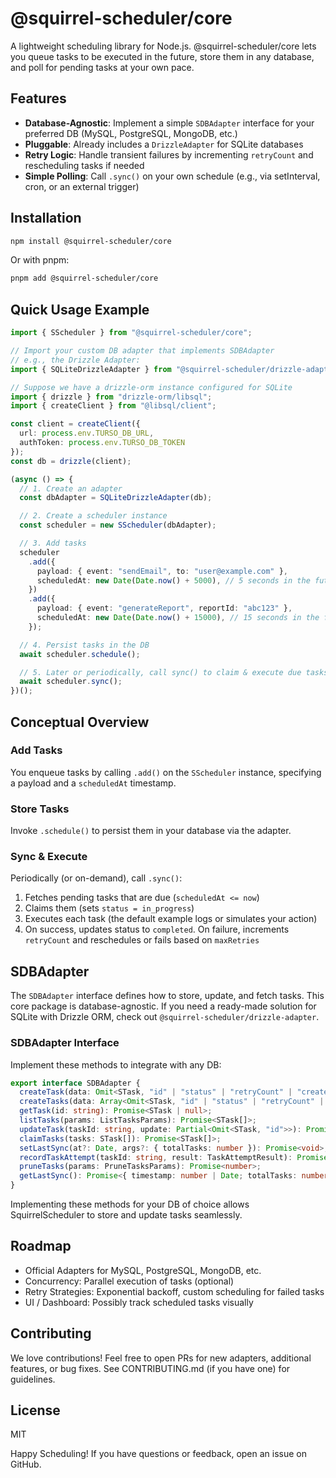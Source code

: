 # @squirrel-scheduler/core

A lightweight scheduling library for Node.js. @squirrel-scheduler/core lets you queue tasks to be executed in the future, store them in any database, and poll for pending tasks at your own pace.

## Features

- **Database-Agnostic**: Implement a simple `SDBAdapter` interface for your preferred DB (MySQL, PostgreSQL, MongoDB, etc.)
- **Pluggable**: Already includes a `DrizzleAdapter` for SQLite databases
- **Retry Logic**: Handle transient failures by incrementing `retryCount` and rescheduling tasks if needed
- **Simple Polling**: Call `.sync()` on your own schedule (e.g., via setInterval, cron, or an external trigger)

## Installation

```bash
npm install @squirrel-scheduler/core
```

Or with pnpm:

```bash
pnpm add @squirrel-scheduler/core
```

## Quick Usage Example

```typescript
import { SScheduler } from "@squirrel-scheduler/core";

// Import your custom DB adapter that implements SDBAdapter
// e.g., the Drizzle Adapter:
import { SQLiteDrizzleAdapter } from "@squirrel-scheduler/drizzle-adapter";

// Suppose we have a drizzle-orm instance configured for SQLite
import { drizzle } from "drizzle-orm/libsql";
import { createClient } from "@libsql/client";

const client = createClient({
  url: process.env.TURSO_DB_URL, 
  authToken: process.env.TURSO_DB_TOKEN
});
const db = drizzle(client);

(async () => {
  // 1. Create an adapter
  const dbAdapter = SQLiteDrizzleAdapter(db);

  // 2. Create a scheduler instance
  const scheduler = new SScheduler(dbAdapter);

  // 3. Add tasks
  scheduler
    .add({
      payload: { event: "sendEmail", to: "user@example.com" },
      scheduledAt: new Date(Date.now() + 5000), // 5 seconds in the future
    })
    .add({
      payload: { event: "generateReport", reportId: "abc123" },
      scheduledAt: new Date(Date.now() + 15000), // 15 seconds in the future
    });

  // 4. Persist tasks in the DB
  await scheduler.schedule();

  // 5. Later or periodically, call sync() to claim & execute due tasks
  await scheduler.sync();
})();
```

## Conceptual Overview

### Add Tasks

You enqueue tasks by calling `.add()` on the `SScheduler` instance, specifying a payload and a `scheduledAt` timestamp.

### Store Tasks

Invoke `.schedule()` to persist them in your database via the adapter.

### Sync & Execute

Periodically (or on-demand), call `.sync()`:

1. Fetches pending tasks that are due (`scheduledAt <= now`)
2. Claims them (sets `status = in_progress`)
3. Executes each task (the default example logs or simulates your action)
4. On success, updates status to `completed`. On failure, increments `retryCount` and reschedules or fails based on `maxRetries`

## SDBAdapter

The `SDBAdapter` interface defines how to store, update, and fetch tasks. This core package is database-agnostic. If you need a ready-made solution for SQLite with Drizzle ORM, check out `@squirrel-scheduler/drizzle-adapter`.

### SDBAdapter Interface

Implement these methods to integrate with any DB:

```typescript
export interface SDBAdapter {
  createTask(data: Omit<STask, "id" | "status" | "retryCount" | "createdAt" | "updatedAt">): Promise<STask>;
  createTasks(data: Array<Omit<STask, "id" | "status" | "retryCount" | "createdAt" | "updatedAt">>): Promise<STask[]>;
  getTask(id: string): Promise<STask | null>;
  listTasks(params: ListTasksParams): Promise<STask[]>;
  updateTask(taskId: string, update: Partial<Omit<STask, "id">>): Promise<STask>;
  claimTasks(tasks: STask[]): Promise<STask[]>;
  setLastSync(at?: Date, args?: { totalTasks: number }): Promise<void>;
  recordTaskAttempt(taskId: string, result: TaskAttemptResult): Promise<void>;
  pruneTasks(params: PruneTasksParams): Promise<number>;
  getLastSync(): Promise<{ timestamp: number | Date; totalTasks: number }>;
}
```

Implementing these methods for your DB of choice allows SquirrelScheduler to store and update tasks seamlessly.

## Roadmap

- Official Adapters for MySQL, PostgreSQL, MongoDB, etc.
- Concurrency: Parallel execution of tasks (optional)
- Retry Strategies: Exponential backoff, custom scheduling for failed tasks
- UI / Dashboard: Possibly track scheduled tasks visually

## Contributing

We love contributions! Feel free to open PRs for new adapters, additional features, or bug fixes.
See CONTRIBUTING.md (if you have one) for guidelines.

## License

MIT

Happy Scheduling! If you have questions or feedback, open an issue on GitHub.